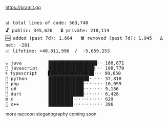 https://pramit.gg
 <!-- LANGUAGES BREAKDOWN START -->
<pre><code style="font-family: monospace; font-size: 14px;">
📊 total lines of code: 563,740
🔓 public: 345,626   🔒 private: 218,114
🆕 added (past 7d): 1,664   🗑️ removed (past 7d): 1,945   Δ net: -281
📈 lifetime: +40,811,996  /  -5,659,253

☕ java          ██████████████████·· 168,871
💛 javascript    █████████████████··· 108,770
🌀 typescript    █████████████████··· 90,650
🐍 python        ███████████████····· 37,818
🐘 php           █████████████······· 10,099
🔧 c#            █████████████······· 9,156
🎯 dart          █████████████······· 6,428
⚙️ c             █████████··········· 629
🧩 c++           █████████··········· 396
</code></pre>
 <!-- LANGUAGES BREAKDOWN END -->
more raccoon steganography coming soon
